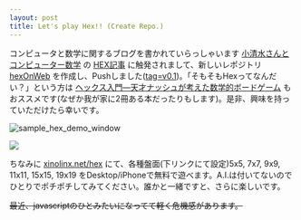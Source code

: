 ```yaml
---
layout: post
title: Let's play Hex!! (Create Repo.)
---
```


コンピュータと数学に関するブログを書かれていらっしゃいます [小清水さんとコンピューター数学](http://math-koshimizu.hatenablog.jp/) の [HEX記事](http://math-koshimizu.hatenablog.jp/entry/2016/12/22/200000) に触発されまして、新しいレポジトリ [hexOnWeb](https://github.com/xinolinx/hexOnWeb) を作成し、Pushしました([tag=v0.1](https://github.com/xinolinx/hexOnWeb/releases/tag/v0.1))。「そもそもHexってなんだい？」という方は [ヘックス入門―天才ナッシュが考えた数学的ボードゲーム](http://amzn.to/2iMmN3h) もおススメです(なぜか我が家に2冊ある本だったりもします)。是非、興味を持っていただけたら幸いです。

![sample_hex_demo_window](https://github.com/xinolinx/hexOnWeb/raw/master/sample.jpg)

<a href="https://www.amazon.co.jp/dp/4894921847//ref=as_li_ss_il?ie=UTF8&linkCode=li2&tag=soundvoxxjp-22&linkId=af81b490b7af83b99f452beed88722e4" target="_blank"><img border="0" src="//ws-fe.amazon-adsystem.com/widgets/q?_encoding=UTF8&ASIN=4894921847&Format=_SL160_&ID=AsinImage&MarketPlace=JP&ServiceVersion=20070822&WS=1&tag=soundvoxxjp-22" ></a><img src="https://ir-jp.amazon-adsystem.com/e/ir?t=soundvoxxjp-22&l=li2&o=9&a=4894921847" width="1" height="1" border="0" alt="" style="border:none !important; margin:0px !important;" />

<!--break-->

ちなみに [xinolinx.net/hex](http://xinolinx.net/hex/index.html) にて、各種盤面(下リンクにて設定)5x5, 7x7, 9x9, 11x11, 15x15, 19x19 をDesktop/iPhoneで無料で遊べます。A.I.は付いてないのでひとりでポチポチしてみてください。誰かと一緒ですと、さらに楽しいです。

~~最近、javascriptのひとみたいになってて軽く危機感があります。~~
